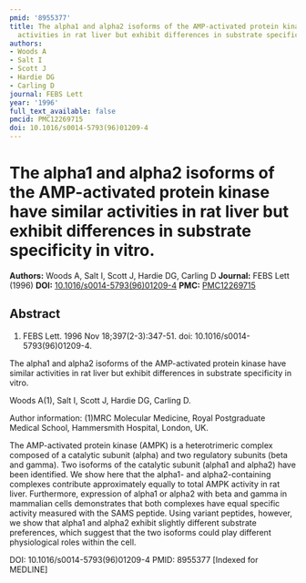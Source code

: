 ```yaml
---
pmid: '8955377'
title: The alpha1 and alpha2 isoforms of the AMP-activated protein kinase have similar
  activities in rat liver but exhibit differences in substrate specificity in vitro.
authors:
- Woods A
- Salt I
- Scott J
- Hardie DG
- Carling D
journal: FEBS Lett
year: '1996'
full_text_available: false
pmcid: PMC12269715
doi: 10.1016/s0014-5793(96)01209-4
---
```


# The alpha1 and alpha2 isoforms of the AMP-activated protein kinase have similar activities in rat liver but exhibit differences in substrate specificity in vitro.
**Authors:** Woods A, Salt I, Scott J, Hardie DG, Carling D
**Journal:** FEBS Lett (1996)
**DOI:** [10.1016/s0014-5793(96)01209-4](https://doi.org/10.1016/s0014-5793(96)01209-4)
**PMC:** [PMC12269715](https://www.ncbi.nlm.nih.gov/pmc/articles/PMC12269715/)

## Abstract

1. FEBS Lett. 1996 Nov 18;397(2-3):347-51. doi: 10.1016/s0014-5793(96)01209-4.

The alpha1 and alpha2 isoforms of the AMP-activated protein kinase have similar 
activities in rat liver but exhibit differences in substrate specificity in 
vitro.

Woods A(1), Salt I, Scott J, Hardie DG, Carling D.

Author information:
(1)MRC Molecular Medicine, Royal Postgraduate Medical School, Hammersmith 
Hospital, London, UK.

The AMP-activated protein kinase (AMPK) is a heterotrimeric complex composed of 
a catalytic subunit (alpha) and two regulatory subunits (beta and gamma). Two 
isoforms of the catalytic subunit (alpha1 and alpha2) have been identified. We 
show here that the alpha1- and alpha2-containing complexes contribute 
approximately equally to total AMPK activity in rat liver. Furthermore, 
expression of alpha1 or alpha2 with beta and gamma in mammalian cells 
demonstrates that both complexes have equal specific activity measured with the 
SAMS peptide. Using variant peptides, however, we show that alpha1 and alpha2 
exhibit slightly different substrate preferences, which suggest that the two 
isoforms could play different physiological roles within the cell.

DOI: 10.1016/s0014-5793(96)01209-4
PMID: 8955377 [Indexed for MEDLINE]
